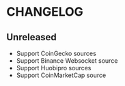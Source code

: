 # CHANGELOG

## Unreleased

- Support CoinGecko sources
- Support Binance Websocket source
- Support Huobipro sources
- Support CoinMarketCap source